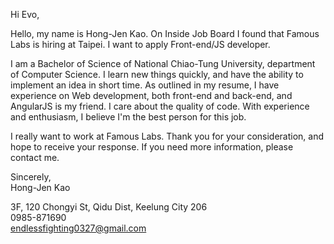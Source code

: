 Hi Evo,


Hello, my name is Hong-Jen Kao. On Inside Job Board I found that Famous Labs is hiring at Taipei. I want to apply Front-end/JS developer.

I am a Bachelor of Science of National Chiao-Tung University, department of Computer Science. I learn new things quickly, and have the ability to implement an idea in short time. As outlined in my resume, I have experience on Web development, both front-end and back-end, and AngularJS is my friend. I care about the quality of code. With experience and enthusiasm, I believe I'm the best person for this job.

I really want to work at Famous Labs. Thank you for your consideration, and hope to receive your response. If you need more information, please contact me.


Sincerely,  
Hong-Jen Kao

3F, 120 Chongyi St, Qidu Dist, Keelung City 206  
0985-871690  
<endlessfighting0327@gmail.com>
